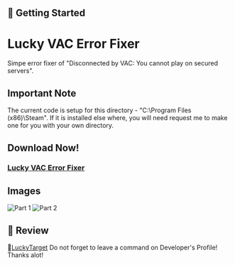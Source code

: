 ## 🚀 Getting Started

# Lucky VAC Error Fixer
Simpe error fixer of "Disconnected by VAC: You cannot play on secured servers".
## Important Note
The current code is setup for this directory - "C:\Program Files (x86)\Steam".
If it is installed else where, you will need request me to make one for you with your own directory.
## Download Now!
### [Lucky VAC Error Fixer](https://github.com/LuckyTarget/VACErrorFixer/blob/main/Lucky%20Vac%20Fixer.exe)
## Images
![Part 1](https://imgur.com/G2kfgqr.png)
![Part 2](https://imgur.com/n1kuN6e.png)

## 📝 Review
👑[LuckyTarget](https://steamcommunity.com/id/LuckyTarget) Do not forget to leave a command on Developer's Profile! Thanks alot!
